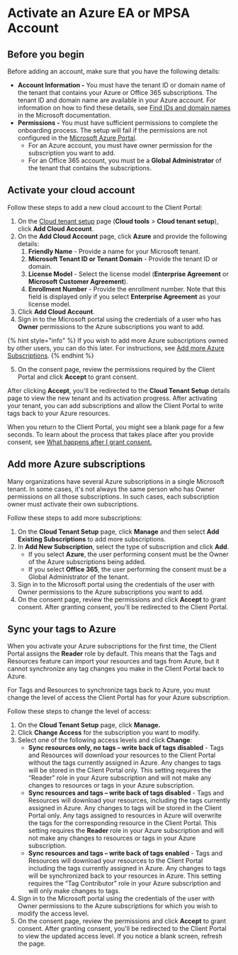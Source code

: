 # Activate an Azure EA or MPSA Account

## Before you begin <a href="#before-you-start" id="before-you-start"></a>

Before adding an account, make sure that you have the following details:

* **Account Information -** You must have the tenant ID or domain name of the tenant that contains your Azure or Office 365 subscriptions. The tenant ID and domain name are available in your Azure account. For information on how to find these details, see [Find IDs and domain names](https://learn.microsoft.com/en-us/partner-center/find-ids-and-domain-names) in the Microsoft documentation.
* **Permissions -** You must have sufficient permissions to complete the onboarding process. The setup will fail if the permissions are not configured in the [Microsoft Azure Portal](https://portal.azure.com/).
  * For an Azure account, you must have owner permission for the subscription you want to add.
  * For an Office 365 account, you must be a **Global Administrator** of the tenant that contains the subscriptions.

## **Activate your cloud account**

Follow these steps to add a new cloud account to the Client Portal: &#x20;

1. On the [Cloud tenant setup](https://v1.client.softwareone.com/integration-manager/start) page (**Cloud tools** > **Cloud tenant setup**), click **Add Cloud Account**.
2. On the **Add Cloud Account** page, click **Azure** and provide the following details:
   1. **Friendly Name** - Provide a name for your Microsoft tenant.
   2. **Microsoft Tenant ID or Tenant Domain** - Provide the tenant ID or domain.
   3. **License Model** - Select the license model (**Enterprise Agreement** or **Microsoft Customer Agreement**).&#x20;
   4. **Enrollment Number** - Provide the enrollment number. Note that this field is displayed only if you select **Enterprise Agreement** as your license model.
3. Click **Add Cloud Account**.
4. Sign in to the Microsoft portal using the credentials of a user who has **Owner** permissions to the Azure subscriptions you want to add.

{% hint style="info" %}
If you wish to add more Azure subscriptions owned by other users, you can do this later. For instructions, see [Add more Azure Subscriptions](activate-an-azure-ea-or-mpsa-account.md#add-more-azure-subscriptions)_._
{% endhint %}

5. On the consent page, review the permissions required by the Client Portal and click **Accept** to grant consent.&#x20;

After clicking **Accept**, you'll be redirected to the **Cloud Tenant Setup** details page to view the new tenant and its activation progress. After activating your tenant, you can add subscriptions and allow the Client Portal to write tags back to your Azure resources.&#x20;

When you return to the Client Portal, you might see a blank page for a few seconds. To learn about the process that takes place after you provide consent, see [What happens after I grant consent.](../../../../help-and-support/faqs/i-have-questions-about-access-tokens-and-consent.md#what-happens-when-i-perform-consent)&#x20;

## Add more Azure subscriptions <a href="#add-more-azure-subscriptions" id="add-more-azure-subscriptions"></a>

Many organizations have several Azure subscriptions in a single Microsoft tenant. In some cases, it's not always the same person who has Owner permissions on all those subscriptions. In such cases, each subscription owner must activate their own subscriptions.

Follow these steps to add more subscriptions:

1. On the **Cloud Tenant Setup** page, click **Manage** and then select **Add Existing Subscriptions** to add more subscriptions.
2. In **Add New Subscription**, select the type of subscription and click **Add**.&#x20;
   * If you select **Azure**, the user performing consent must be the Owner of the Azure subscriptions being added.&#x20;
   * If you select **Office 365**, the user performing the consent must be a Global Administrator of the tenant.
3. Sign in to the Microsoft portal using the credentials of the user with Owner permissions to the Azure subscriptions you want to add.
4. On the consent page, review the permissions and click **Accept** to grant consent. After granting consent, you'll be redirected to the Client Portal.

## Sync your tags to Azure

When you activate your Azure subscriptions for the first time, the Client Portal assigns the **Reader** role by default. This means that the Tags and Resources feature can import your resources and tags from Azure, but it cannot synchronize any tag changes you make in the Client Portal back to Azure.

For Tags and Resources to synchronize tags back to Azure, you must change the level of access the Client Portal has for your Azure subscription.

Follow these steps to change the level of access:

1. On the **Cloud Tenant Setup** page, click **Manage.**
2. Click **Change Access** for the subscription you want to modify.
3. Select one of the following access levels and click **Change**:&#x20;
   * **Sync resources only, no tags – write back of tags disabled** - Tags and Resources will download your resources to the Client Portal without the tags currently assigned in Azure. Any changes to tags will be stored in the Client Portal only. This setting requires the “Reader” role in your Azure subscription and will not make any changes to resources or tags in your Azure subscription.
   * **Sync resources and tags – write back of tags disabled** - Tags and Resources will download your resources, including the tags currently assigned in Azure. Any changes to tags will be stored in the Client Portal only. Any tags assigned to resources in Azure will overwrite the tags for the corresponding resource in the Client Portal. This setting requires the **Reader** role in your Azure subscription and will not make any changes to resources or tags in your Azure subscription.
   * **Sync resources and tags – write back of tags enabled** - Tags and Resources will download your resources to the Client Portal including the tags currently assigned in Azure. Any changes to tags will be synchronized back to your resources in Azure. This setting requires the “Tag Contributor” role in your Azure subscription and will only make changes to tags.
4. Sign in to the Microsoft portal using the credentials of the user with Owner permissions to the Azure subscriptions for which you wish to modify the access level.
5. On the consent page, review the permissions and click **Accept** to grant consent. After granting consent, you'll be redirected to the Client Portal to view the updated access level. If you notice a blank screen, refresh the page.&#x20;
